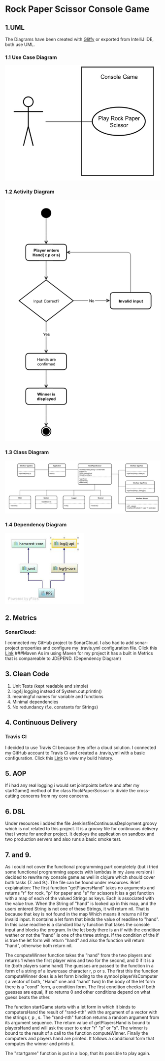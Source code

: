 # Rock Paper Scissor Console Game 

##  1.UML
The Diagrams have been created with [Gliffy](https://www.gliffy.com/) or exported from IntelliJ IDE, both use UML.

### 1.1 Use Case Diagram
![Use Case Diagram](https://github.com/AlexBeuthHS/ASE/blob/master/src/main/resources/UseCase.png)

### 1.2 Activity Diagram
![Use Case Diagram](https://github.com/AlexBeuthHS/ASE/blob/master/src/main/resources/activity.png)

### 1.3 Class Diagram
![Use Case Diagram](https://github.com/AlexBeuthHS/ASE/blob/master/src/main/resources/classDiagram.png)

### 1.4 Dependency Diagram
![Dependency Diagram](https://github.com/AlexBeuthHS/ASE/blob/master/src/main/resources/RPS.jpg)

## 2. Metrics
### SonarCloud:
I connected my GitHub project to SonarCloud. I also had to add sonar-project properties and configure my .travis.yml configuration file.
Click this [Link](https://sonarcloud.io/dashboard?id=ASE-RPS%3ARPS)
###Maven
As im using Maven for my project it has a built in Metrics that is compareable to JDEPEND. (Dependency Diagram) 

## 3. Clean Code
1. Unit Tests (kept readable and simple)
2. log4j logging instead of System.out.println()
3. meaningful names for variable and functions
4. Minimal dependencies 
5. No redundancy (f.e. constants for Strings)

## 4. Continuous Delivery
### Travis CI
I decided to use Travis CI because they offer a cloud solution. I connected my GitHub account to Travis Ci and created a .travis,yml with a basic configuration.
Click this [Link](https://travis-ci.org/AlexBeuthHS/ASE) to view my build history.

## 5. AOP
If i had any real logging i would set jointpoints before and after my startGame() method of the class RockPaperScissor to divide the cross-cutting concerns from my core concerns.

## 6. DSL
Under resources i added the file JenkinsfileContinuousDeployment.groovy  which is not related to this project. It is a groovy file for continuous delivery that i wrote for another project.
It deploys the application on sandbox and two production servers and also runs a basic smoke test.
## 7. and 9.
As i could not cover the functional programming part completely (but i tried some functional programming aspects with lambdas in my Java version) i decided to rewrite my console game as well in clojure which should cover both tasks (7. and 9.).
The file can be found under resources.
Brief explaination:
The first function "getPlayersHand" takes no arguments and returns "r" for rock, "p" for paper and "s" for scissors
It iss a get function with a map of each of the valued Strings as keys. Each is associated with the value true. When the String of "hand" is looked up in this map, and the users entered String is not one of these Strings, it will return nil. That is because that key is not found in the map
Which means it returns nil for invalid input.
It contains a let form that binds the value of readline to "hand".
In this case readline is a standard libary function that takes the console input and blocks the program.
In the let body  there is an if with the condition wether or not the "hand" is one of the three strings.
If the condition of the if is true the let form will return "hand" and also the function will return "hand", otherwise both return nil.

The computeWinner function takes the "hand" from the two players and returns 1 when the first player wins and two for the second, and 0 if it is a tie (both players same hand)
The guesses are passed to the function in a form of a string of a lowercase character r, p or s.
The first this the function computeWinner does is a let form binding to the symbol playerVsComputer ( a vector of both, "Hand" one and "hand" two)
In the body of the let form there is a "cond" form, a condition form.
The first condition checks if both guesses are equal, if so returns 0 and other conditions depend on what guess beats the other.

The function startGame starts with a let form in which it binds to computersHand the result of "rand-nth" with the argument of a vector with the strings r, p , s.
The "rand-nth" function returns a random argument from its argument sequence.
The return value of getPlayersHand is bound to playersHand and will ask the user to enter "r" "p" or "s".
The winner is bound to the result of a call to the function computeWinner.
Finally the computers and players hand are printed.
It follows a conditional form that computes the winner and prints it.

The "startgame" function is put in a loop, that its possible to play again.
